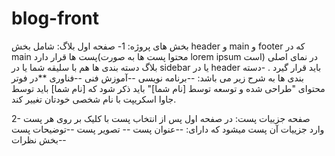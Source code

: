 # blog-front
بخش های پروژه:
1- صفحه اول بلاگ: 
شامل بخش header و main و footer که در main پست ها قرار دارد(محتوا پست ها به صورت lorem ipsum است)
در نمای اصلی بلاگ دسته بندی ها هم با سلیقه شما یا در sidebar یا در header باید قرار گیرد
.
-دسته بندی ها به شرح زیر می باشد:
--برنامه نویسی
--آموزش فنی
--فناوری
**در فوتر محتوای "طراحی شده و توسعه توسط [نام شما]" باید ذکر شود که [نام شما] باید توسط جاوا اسکریپت با نام شخصی خودتان تغییر کند.

2- صفحه جزییات پست: 
در صفحه اول پس از انتخاب پست با کلیک بر روی هر پست وارد جزییات آن پست میشود که دارای:
--عنوان پست
 -- تصویر پست
--توضیحات پست
--بخش نظرات
